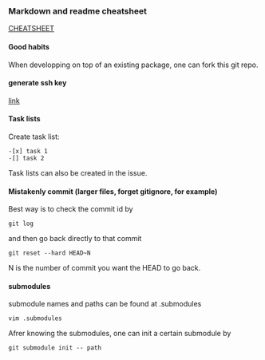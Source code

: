 ### Markdown and readme cheatsheet
[CHEATSHEET](https://github.com/adam-p/markdown-here/wiki/Markdown-Cheatsheet)
#### Good habits
When developping on top of an existing package, one can fork this git repo.
#### generate ssh key
[link](https://git-scm.com/book/en/v2/Git-on-the-Server-Generating-Your-SSH-Public-Key)
#### Task lists
Create task list:
```
-[x] task 1
-[] task 2
```
Task lists can also be created in the issue.
#### Mistakenly commit (larger files, forget gitignore, for example)
Best way is to check the commit id by
```
git log
```
and then go back directly to that commit 
```
git reset --hard HEAD~N
```
N is the number of commit you want the HEAD to go back.

#### submodules
submodule names and paths can be found at .submodules
```
vim .submodules
```
Afrer knowing the submodules, one can init a certain submodule by 
```
git submodule init -- path
```
